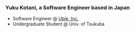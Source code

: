 ### Yuku Kotani, a Software Engineer based in Japan

- Software Engineer @ [Ubie, Inc.](https://company.ubiehealth.com/)
- Undergraduate Student @ Univ. of Tsukuba
